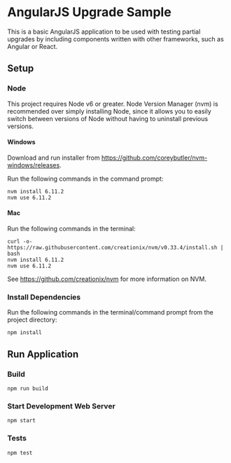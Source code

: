 # AngularJS Upgrade Sample

This is a basic AngularJS application to be used with testing partial upgrades by including components written with other frameworks, such as Angular or React.

## Setup

### Node

This project requires Node v6 or greater. Node Version Manager (nvm) is recommended over simply installing Node, since it allows you to easily switch between
versions of Node without having to uninstall previous versions.

#### Windows

Download and run installer from https://github.com/coreybutler/nvm-windows/releases​​.

Run the following commands in the command prompt:
```
nvm install 6.11.2
nvm use 6.11.2
```

#### Mac

Run the following commands in the terminal:
```
curl -o- https://raw.githubusercontent.com/creationix/nvm/v0.33.4/install.sh | bash
nvm install 6.11.2
nvm use 6.11.2
```
See https://github.com/creationix/nvm for more information on NVM.

### Install Dependencies

Run the following commands in the terminal/command prompt from the project directory:
```
npm install
```

## Run Application

### Build

```
npm run build
```

### Start Development Web Server

```
npm start
```

### Tests

```
npm test
```
